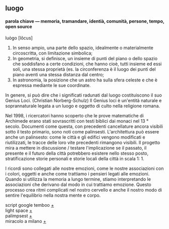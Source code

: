 ## luogo
#### parola chiave — memoria, tramandare, identià, comunità, persone, tempo, open source

luògo [lŏcus]
 1. In senso ampio, una parte dello spazio, idealmente o materialmente circoscritta, con limitazione simbolica;
 2. In geometria, si definisce, un insieme di punti del piano o dello spazio che soddisfano a certe condizioni, che hanno cioè, tutti insieme ed essi soli, una stessa proprietà (es. la circonferenza è il luogo dei punti del piano aventi una stessa distanza dal centro;
 3. In astronomia, la posizione che un astro ha sulla sfera celeste e che è espressa mediante le sue coordinate.

In genere, si può dire che i significati radunati dal luogo costituiscono il suo Genius Loci. (Christian Norberg-Schulz)
Il Genius loci è un'entità naturale e soprannaturale legata a un luogo e oggetto di culto nella religione romana.

Nel 1998, i ricercatori hanno scoperto che le prove matematiche di Archimede erano stati sovrascritti con testi biblici dai monaci nel 13 ° secolo. Documenti come questa, con precedenti cancellature ancora visibili sotto il testo primario, sono noti come palinsesti. L'architettura può essere anche un palinsesto: come le città e gli edifici vengono modificati e riutilizzati, le tracce delle loro vite precedenti rimangono visibili.
Il progetto mira a mettere in discussione / testare l'implicazione se il passato, il presente e il futuro della città potrebbero esistere nello stesso posto, stratificazione storie personali e storie locali della città in scala 1: 1.

I ricordi sono collegati alle nostre emozioni, come le nostre associazioni con i colori, oggetti e anche come trattiamo i pensieri legati alle emozioni. Quando si utilizza la memoria a lungo termine, stiamo interpretando le associazioni che derivano dal modo in cui trattiamo emozione. Questo processo crea ritmi complicati nel nostro cervello e anche il nostro modo di sentire l'equilibrio nella nostra mente e corpo. 





script google temboo [+](https://temboo.com/library/Library/Google/)<br>
light space [+](http://www.creativeapplications.net/environment/light-space-rhythm-a-conversation-with-florence-to/)<br>
palimpsest [+](http://www.creativeapplications.net/unity-3d/palimpsest-collective-memory-through-virtual-reality/)<br>
miracolo a milano [+](http://www.studioazzurro.com/index.php?com_works=&view=detail&work_id=141&option=com_works&Itemid=22&lang=it)<br>


